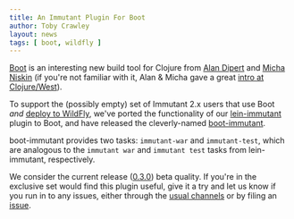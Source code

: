 ```yaml
---
title: An Immutant Plugin For Boot
author: Toby Crawley
layout: news
tags: [ boot, wildfly ]
---
```


[Boot] is an interesting new build tool for Clojure from [Alan Dipert]
and [Micha Niskin] \(if you're not familiar with it, Alan & Micha gave
a great [intro at Clojure/West]).

To support the (possibly empty) set of Immutant 2.x users that use
Boot *and* [deploy to WildFly], we've ported the functionality of our
[lein-immutant] plugin to Boot, and have released the cleverly-named
[boot-immutant].

boot-immutant provides two tasks: `immutant-war` and `immutant-test`,
which are analogous to the `immutant war` and `immutant test` tasks
from lein-immutant, respectively.

We consider the current release ([0.3.0]) beta quality. If you're in
the exclusive set would find this plugin useful, give it a try and let
us know if you run in to any issues, either through the
[usual channels] or by filing an [issue].

[Boot]: http://boot-clj.com/
[Alan Dipert]: https://github.com/alandipert
[Micha Niskin]: https://github.com/micha
[intro at Clojure/West]: https://www.youtube.com/watch?v=TcnzB2tB-8Q
[deploy to WildFly]: http://immutant.org/documentation/current/apidoc/guide-wildfly.html
[lein-immutant]: https://github.com/immutant/lein-immutant/
[boot-immutant]: https://github.com/immutant/boot-immutant/
[0.3.0]: https://clojars.org/boot-immutant/versions/0.3.0
[usual channels]: http://immutant.org/community/
[issue]: https://github.com/immutant/boot-immutant/
